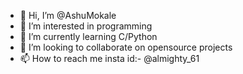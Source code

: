 - 👋 Hi, I’m @AshuMokale
- 👀 I’m interested in programming
- 🌱 I’m currently learning C/Python
- 💞️ I’m looking to collaborate on opensource projects
- 📫 How to reach me insta id:- @almighty_61

<!---
AshuMokale/AshuMokale is a ✨ special ✨ repository because its `README.md` (this file) appears on your GitHub profile.
You can click the Preview link to take a look at your changes.
--->
